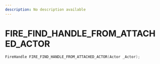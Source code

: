 ```yaml
---
description: No description available 
---
```


# FIRE_FIND_HANDLE_FROM_ATTACHED_ACTOR

```cpp
FireHandle FIRE_FIND_HANDLE_FROM_ATTACHED_ACTOR(Actor _Actor);
```